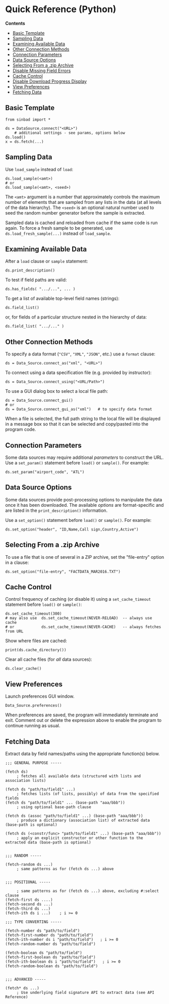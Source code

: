 # Quick Reference (Python)

**Contents**
  * [Basic Template](#basic-template)
  * [Sampling Data](#sampling-data)
  * [Examining Available Data](#examining-available-data)
  * [Other Connection Methods](#other-connection-methods)
  * [Connection Parameters](#connection-parameters)
  * [Data Source Options](#data-source-options)
  * [Selecting From a .zip Archive](#selecting-from-a-zip-archive)
  * [Disable Missing Field Errors](#disable-missing-field-errors)
  * [Cache Control](#cache-control)
  * [Disable Download Progress Display](#disable-download-progress-display)
  * [View Preferences](#view-preferences)
  * [Fetching Data](#fetching-data)


## Basic Template

````
from sinbad import *

ds = DataSource.connect("<URL>")
    # additional settings - see params, options below
ds.load()
x = ds.fetch(...)
````

## Sampling Data

Use `load_sample` instead of `load`:

````
ds.load_sample(<amt>)
# or
ds.load_sample(<amt>, <seed>)
````

The `<amt>` argument is a number that approximately controls the maximum number of elements that are sampled from any lists in the data (at all levels of the data hierarchy). The `<seed>` is an optional natural number used to seed the random number generator before the sample is extracted. 
 
 Sampled data is cached and reloaded from cache if the same code is run again. To force a fresh sample to be generated, use `ds.load_fresh_sample(...)` instead of `load_sample`.


## Examining Available Data

After a `load` clause or `sample` statement:

    ds.print_description()

To test if field paths are valid:

    ds.has_fields( ".../...", ... )
    
To get a list of available top-level field names (strings):

    ds.field_list()

or, for fields of a particular structure nested in the hierarchy of data:

    ds.field_list( ".../..." )
    

## Other Connection Methods

To specify a data format (`"CSV"`, `"XML"`, `"JSON"`, etc.) use a `format` clause:

    ds = Data_Source.connect_as("xml", "<URL>")

To connect using a data specification file (e.g. provided by instructor):

    ds = Data_Source.connect_using("<URL/Path>")

To use a GUI dialog box to select a local file path:

    ds = Data_Source.connect_gui() 
    # or
    ds = Data_Source.connect_gui_as("xml")   # to specify data format
    
When a file is selected, the full path string to the local file will be displayed in a message box so that it can be selected and copy/pasted into the program code.


## Connection Parameters

Some data sources may require additional _parameters_ to construct
the URL. Use a `set_param()` statement before `load()` or `sample()`.
For example:

    ds.set_param("airport_code", "ATL")


## Data Source Options
Some data sources provide post-processing options to manipulate the 
data once it has been downloaded. The available _options_
are format-specific and are listed in the `print_description()` information.

Use a `set_option()` statement before `load()` or `sample()`.
For example:

    ds.set_option("header", "ID,Name,Call sign,Country,Active")

## Selecting From a .zip Archive
To use a file that is one of several in a ZIP archive, set
the "file-entry" option in a clause:

    ds.set_option("file-entry", "FACTDATA_MAR2016.TXT")


## Cache Control
Control frequency of caching (or disable it) using a `set_cache_timeout` statement before `load()` or `sample()`:

    ds.set_cache_timeout(300)
    # may also use  ds.set_cache_timeout(NEVER-RELOAD)  -- always use cache
    # or            ds.set_cache_timeout(NEVER-CACHE)   -- always fetches from URL

Show where files are cached:

    print(ds.cache_directory())
    
Clear all cache files (for *all* data sources):

    ds.clear_cache()


## View Preferences

Launch preferences GUI window.

    Data_Source.preferences()
    
When preferences are saved, the program will immediately terminate and exit. Comment out or delete the expression above to enable the program to continue running as usual.



## Fetching Data

Extract data by field names/paths using the appropriate function(s) below.

````
;;; GENERAL PURPOSE -----

(fetch ds)  
     ; fetches all available data (structured with lists and association lists)

(fetch ds "path/to/field1" ...) 
     ; fetches lists (of lists, possibly) of data from the specified fields
(fetch ds "path/to/field1" ... (base-path "aaa/bbb"))  
     ; using optional base-path clause

(fetch ds (assoc "path/to/field1" ...) (base-path "aaa/bbb")) 
     ; produce a dictionary (association list) of extracted data (base-path is optional)

(fetch ds (<constr/func> "path/to/field1" ...) (base-path "aaa/bbb")) 
     ; apply an explicit constructor or other function to the extracted data (base-path is optional)


;;; RANDOM -----

(fetch-random ds ...)   
     ; same patterns as for (fetch ds ...) above


;;; POSITIONAL -----

     ; same patterns as for (fetch ds ...) above, excluding #:select clause
(fetch-first ds ....)   
(fetch-second ds ...)
(fetch-third ds ...)
(fetch-ith ds i ...)    ; i >= 0

;;; TYPE CONVERTING -----

(fetch-number ds "path/to/field")
(fetch-first-number ds "path/to/field")
(fetch-ith-number ds i "path/to/field")   ; i >= 0
(fetch-random-number ds "path/to/field")

(fetch-boolean ds "path/to/field")
(fetch-first-boolean ds "path/to/field")
(fetch-ith-boolean ds i "path/to/field")   ; i >= 0
(fetch-random-boolean ds "path/to/field")


;;; ADVANCED -----

(fetch* ds ...)   
     ; Use underlying field signature API to extract data (see API Reference)
````
